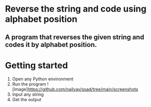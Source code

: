 # Reverse the string and code using alphabet position
## A program that reverses the given string and codes it by alphabet position.

# Getting started
1. Open any Python environment
3. Run the program
![image]https://github.com/nailyav/ssad/tree/main/screenshots
5. Input any string
6. Get the output

# 

